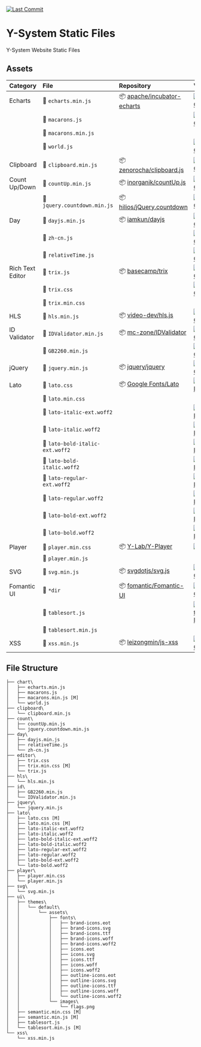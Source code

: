 [![Last Commit](https://img.shields.io/github/last-commit/Y-Lab/Y-System-Static-Files.svg)](https://github.com/Y-Lab/Y-System-Static-Files/commits/master)

# Y-System Static Files
Y-System Website Static Files

## Assets

|Category|File|Repository|Version|
|:--|:--|:--|:--|
|Echarts|:page_facing_up: `echarts.min.js`|:package: [apache/incubator-echarts](https://github.com/apache/incubator-echarts)|[![UNPKG](https://img.shields.io/badge/UNPKG-v4.1.0-blue.svg)](https://unpkg.com/echarts/dist/echarts.min.js)|
||:page_facing_up: `macarons.js`||[![UNPKG](https://img.shields.io/badge/UNPKG-v4.1.0-blue.svg)](https://unpkg.com/echarts/theme/macarons.js)|
||:page_facing_up: `macarons.min.js`|||
||:page_facing_up: `world.js`||[![UNPKG](https://img.shields.io/badge/UNPKG-v4.1.0-blue.svg)](https://unpkg.com/echarts/map/js/world.js)|
|Clipboard|:page_facing_up: `clipboard.min.js`|:package: [zenorocha/clipboard.js](https://github.com/zenorocha/clipboard.js)|[![UNPKG](https://img.shields.io/badge/UNPKG-v2.0.3-blue.svg)](https://unpkg.com/clipboard/dist/clipboard.min.js)|
|Count Up/Down|:page_facing_up: `countUp.min.js`|:package: [inorganik/countUp.js](https://github.com/inorganik/countUp.js)|[![UNPKG](https://img.shields.io/badge/UNPKG-v1.9.3-blue.svg)](https://unpkg.com/countup.js/dist/countUp.min.js)|
||:page_facing_up: `jquery.countdown.min.js`|:package: [hilios/jQuery.countdown](https://github.com/hilios/jQuery.countdown)|[![UNPKG](https://img.shields.io/badge/UNPKG-v2.2.0-blue.svg)](https://unpkg.com/jquery-countdown/dist/jquery.countdown.min.js)|
|Day|:page_facing_up: `dayjs.min.js`|:package: [iamkun/dayjs](https://github.com/iamkun/dayjs)|[![UNPKG](https://img.shields.io/badge/UNPKG-v1.7.7-blue.svg)](https://unpkg.com/dayjs/dayjs.min.js)|
||:page_facing_up: `zh-cn.js`||[![UNPKG](https://img.shields.io/badge/UNPKG-v1.7.7-blue.svg)](https://unpkg.com/dayjs/locale/zh-cn.js)|
||:page_facing_up: `relativeTime.js`||[![UNPKG](https://img.shields.io/badge/UNPKG-v1.7.7-blue.svg)](https://unpkg.com/dayjs/plugin/relativeTime.js)|
|Rich Text Editor|:page_facing_up: `trix.js`|:package: [basecamp/trix](https://github.com/basecamp/trix)|[![UNPKG](https://img.shields.io/badge/UNPKG-v1.0.0-blue.svg)](https://unpkg.com/trix/dist/trix.js)|
||:page_facing_up: `trix.css`||[![UNPKG](https://img.shields.io/badge/UNPKG-v1.0.0-blue.svg)](https://unpkg.com/trix/dist/trix.css)|
||:page_facing_up: `trix.min.css`|||
|HLS|:page_facing_up: `hls.min.js`|:package: [video-dev/hls.js](https://github.com/video-dev/hls.js)|[![UNPKG](https://img.shields.io/badge/UNPKG-v0.11.0-blue.svg)](https://unpkg.com/hls.js/dist/hls.min.js)|
|ID Validator|:page_facing_up: `IDValidator.min.js`|:package: [mc-zone/IDValidator](https://github.com/mc-zone/IDValidator)|[![UNPKG](https://img.shields.io/badge/UNPKG-v1.3.0-blue.svg)](https://unpkg.com/id-validator/IDValidator.min.js)|
||:page_facing_up: `GB2260.min.js`||[![UNPKG](https://img.shields.io/badge/UNPKG-v1.3.0-blue.svg)](https://unpkg.com/id-validator/GB2260.min.js)|
|jQuery|:page_facing_up: `jquery.min.js`|:package: [jquery/jquery](https://github.com/jquery/jquery)|[![UNPKG](https://img.shields.io/badge/UNPKG-v3.3.1-blue.svg)](https://unpkg.com/jquery/dist/jquery.min.js)|
|Lato|:page_facing_up: `lato.css`|:package: [Google Fonts/Lato](https://fonts.google.com/specimen/Lato)|[![Google Fonts](https://img.shields.io/badge/Google%20Fonts-v14-blue.svg)](https://fonts.googleapis.com/css?family=Lato:400,700,400italic,700italic&subset=latin)|
||:page_facing_up: `lato.min.css`|||
||:page_facing_up: `lato-italic-ext.woff2`||[![Google Fonts](https://img.shields.io/badge/Google%20Fonts-v14-blue.svg)](https://fonts.gstatic.com/s/lato/v14/S6u8w4BMUTPHjxsAUi-qNiXg7eU0.woff2)|
||:page_facing_up: `lato-italic.woff2`||[![Google Fonts](https://img.shields.io/badge/Google%20Fonts-v14-blue.svg)](https://fonts.gstatic.com/s/lato/v14/S6u8w4BMUTPHjxsAXC-qNiXg7Q.woff2)|
||:page_facing_up: `lato-bold-italic-ext.woff2`||[![Google Fonts](https://img.shields.io/badge/Google%20Fonts-v14-blue.svg)](https://fonts.gstatic.com/s/lato/v14/S6u_w4BMUTPHjxsI5wq_FQftx9897sxZ.woff2)|
||:page_facing_up: `lato-bold-italic.woff2`||[![Google Fonts](https://img.shields.io/badge/Google%20Fonts-v14-blue.svg)](https://fonts.gstatic.com/s/lato/v14/S6u_w4BMUTPHjxsI5wq_Gwftx9897g.woff2)|
||:page_facing_up: `lato-regular-ext.woff2`||[![Google Fonts](https://img.shields.io/badge/Google%20Fonts-v14-blue.svg)](https://fonts.gstatic.com/s/lato/v14/S6uyw4BMUTPHjxAwXiWtFCfQ7A.woff2)|
||:page_facing_up: `lato-regular.woff2`||[![Google Fonts](https://img.shields.io/badge/Google%20Fonts-v14-blue.svg)](https://fonts.gstatic.com/s/lato/v14/S6uyw4BMUTPHjx4wXiWtFCc.woff2)|
||:page_facing_up: `lato-bold-ext.woff2`||[![Google Fonts](https://img.shields.io/badge/Google%20Fonts-v14-blue.svg)](https://fonts.gstatic.com/s/lato/v14/S6u9w4BMUTPHh6UVSwaPGQ3q5d0N7w.woff2)|
||:page_facing_up: `lato-bold.woff2`||[![Google Fonts](https://img.shields.io/badge/Google%20Fonts-v14-blue.svg)](https://fonts.gstatic.com/s/lato/v14/S6u9w4BMUTPHh6UVSwiPGQ3q5d0.woff2)|
|Player|:page_facing_up: `player.min.css`|:package: [Y-Lab/Y-Player](https://github.com/Y-Lab/Y-Player)|[![Y-Lab](https://img.shields.io/badge/Y--Lab-v1.0.0-blue.svg)](https://github.com/Y-Lab/Y-Player)|
||:page_facing_up: `player.min.js`|||
|SVG|:page_facing_up: `svg.min.js`|:package: [svgdotjs/svg.js](https://github.com/svgdotjs/svg.js)|[![UNPKG](https://img.shields.io/badge/UNPKG-v2.6.2-blue.svg)](https://unpkg.com/svgjs/dist/svg.min.js)|
|Fomantic UI|:file_folder: `*dir`|:package: [fomantic/Fomantic-UI](https://github.com/fomantic/Fomantic-UI)|[![UNPKG](https://img.shields.io/badge/UNPKG-v2.6.3-blue.svg)](https://unpkg.com/fomantic-ui/dist/)|
||:page_facing_up: `tablesort.js`||[![Semantic UI JS Library](https://img.shields.io/badge/Fomantic%20UI-v0.0.11-blue.svg)](https://fomantic-ui.com/javascript/library/tablesort.js)|
||:page_facing_up: `tablesort.min.js`|||
|XSS|:page_facing_up: `xss.min.js`|:package: [leizongmin/js-xss](https://github.com/leizongmin/js-xss)|[![UNPKG](https://img.shields.io/badge/UNPKG-v1.0.3-blue.svg)](https://unpkg.com/xss/dist/xss.min.js)|

## File Structure
```
├── chart\
│   ├── echarts.min.js
│   ├── macarons.js
│   ├── macarons.min.js [M]
│   └── world.js
├── clipboard\
│   └── clipboard.min.js
├── count\
│   ├── countUp.min.js
│   └── jquery.countdown.min.js
├── day\
│   ├── dayjs.min.js
│   ├── relativeTime.js
│   └── zh-cn.js
├── editor\
│   ├── trix.css
│   ├── trix.min.css [M]
│   └── trix.js
├── hls\
│   └── hls.min.js
├── id\
│   ├── GB2260.min.js
│   └── IDValidator.min.js
├── jquery\
│   └── jquery.min.js
├── lato\
│   ├── lato.css [M]
│   ├── lato.min.css [M]
│   ├── lato-italic-ext.woff2
│   ├── lato-italic.woff2
│   ├── lato-bold-italic-ext.woff2
│   ├── lato-bold-italic.woff2
│   ├── lato-regular-ext.woff2
│   ├── lato-regular.woff2
│   ├── lato-bold-ext.woff2
│   └── lato-bold.woff2
├── player\
│   ├── player.min.css
│   └── player.min.js
├── svg\
│   └── svg.min.js
├── ui\
│   ├── themes\
│   │   └── default\
│   │       └── assets\
│   │           ├── fonts\
│   │           │   ├── brand-icons.eot
│   │           │   ├── brand-icons.svg
│   │           │   ├── brand-icons.ttf
│   │           │   ├── brand-icons.woff
│   │           │   ├── brand-icons.woff2
│   │           │   ├── icons.eot
│   │           │   ├── icons.svg
│   │           │   ├── icons.ttf
│   │           │   ├── icons.woff
│   │           │   ├── icons.woff2
│   │           │   ├── outline-icons.eot
│   │           │   ├── outline-icons.svg
│   │           │   ├── outline-icons.ttf
│   │           │   ├── outline-icons.woff
│   │           │   └── outline-icons.woff2
│   │           └── images\
│   │               └── flags.png
│   ├── semantic.min.css [M]
│   ├── semantic.min.js [M]
│   ├── tablesort.js
│   └── tablesort.min.js [M]
└── xss\
    └── xss.min.js
```
